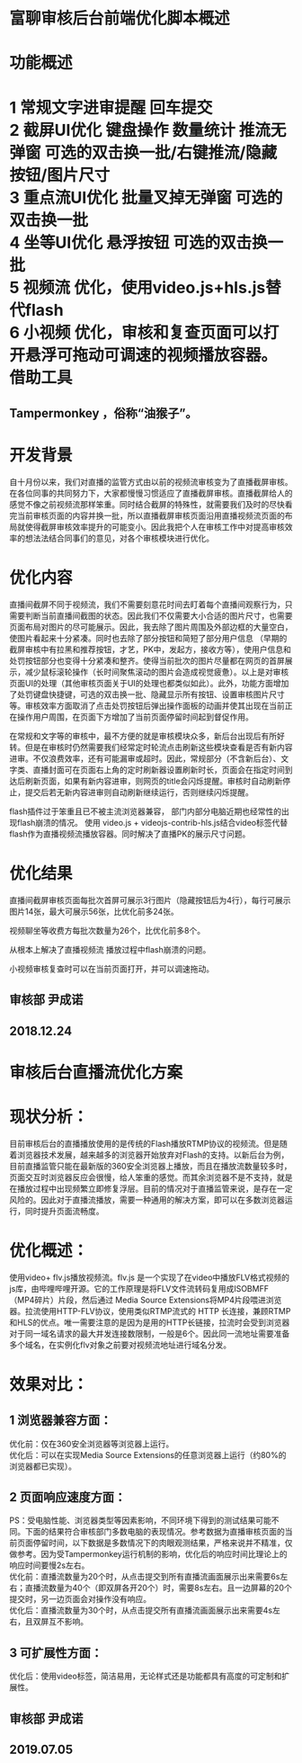 # 富聊审核后台前端优化脚本概述

功能概述 
=======

1 常规文字进审提醒 回车提交   
2 截屏UI优化 键盘操作 数量统计 推流无弹窗 可选的双击换一批/右键推流/隐藏按钮/图片尺寸   
3 重点流UI优化 批量叉掉无弹窗 可选的双击换一批  
4 坐等UI优化 悬浮按钮 可选的双击换一批   
5 视频流 优化，使用video.js+hls.js替代flash  
6 小视频 优化，审核和复查页面可以打开悬浮可拖动可调速的视频播放容器。  
借助工具
=========
Tampermonkey ，俗称“油猴子”。
--------
开发背景
=======

   自十月份以来，我们对直播的监管方式由以前的视频流审核变为了直播截屏审核。在各位同事的共同努力下，大家都慢慢习惯适应了直播截屏审核。直播截屏给人的感觉不像之前视频流那样笨重。同时结合截屏的特殊性，就需要我们及时的尽快看完当前审核页面的内容并换一批，所以直播截屏审核页面沿用直播视频流页面的布局就使得截屏审核效率提升的可能变小。因此我把个人在审核工作中对提高审核效率的想法法结合同事们的意见，对各个审核模块进行优化。
   
优化内容
========

   直播间截屏不同于视频流，我们不需要刻意花时间去盯着每个直播间观察行为，只需要判断当前直播间截图的状态。因此我们不仅需要大小合适的图片尺寸，也需要页面布局对图片的尽可能展示。因此，我去除了图片周围及外部边框的大量空白，使图片看起来十分紧凑。同时也去除了部分按钮和简短了部分用户信息 （早期的截屏审核中有拉黑和推荐按钮，才艺，PK中，发起方，接收方等），使用户信息和处罚按钮部分也变得十分紧凑和整齐。使得当前批次的图片尽量都在网页的首屏展示，减少鼠标滚轮操作（长时间聚焦滚动的图片会造成视觉疲惫）。以上是对审核页面UI的处理（其他审核页面关于UI的处理也都类似如此）。此外，功能方面增加了处罚键盘快捷键，可选的双击换一批、隐藏显示所有按钮、设置审核图片尺寸等。审核效率方面取消了点击处罚按钮后弹出操作面板的动画并使其出现在当前正在操作用户周围，在页面下方增加了当前页面停留时间起到督促作用。

   在常规和文字等的审核中，最不方便的就是审核模块众多，新后台出现后有所好转。但是在审核时仍然需要我们经常定时轮流点击刷新这些模块查看是否有新内容进审。不仅浪费效率，还有可能漏审或超时。因此，常规部分（不含新后台）、文字类、直播封面可在页面右上角的定时刷新器设置刷新时长，页面会在指定时间到达后刷新页面，如果有新内容进审，则网页的title会闪烁提醒。审核时自动刷新停止，提交后若无新内容进审则自动刷新继续运行，否则继续闪烁提醒。

   flash插件过于笨重且已不被主流浏览器兼容， 部门内部分电脑近期也经常性的出现flash崩溃的情况。 使用 video.js + videojs-contrib-hls.js结合video标签代替flash作为直播视频流播放容器。同时解决了直播PK的展示尺寸问题。

优化结果
========
直播间截屏审核页面每批次首屏可展示3行图片（隐藏按钮后为4行），每行可展示图片14张，最大可展示56张，比优化前多24张。

视频聊坐等收费方每批次数量为26个，比优化前多8个。  

从根本上解决了直播视频流 播放过程中flash崩溃的问题。  

小视频审核复查时可以在当前页面打开，并可以调速拖动。  

审核部 尹成诺
------
2018.12.24
------



# 审核后台直播流优化方案

现状分析： 
=======
   目前审核后台的直播播放使用的是传统的Flash播放RTMP协议的视频流。但是随着浏览器技术发展，越来越多的浏览器开始放弃对Flash的支持。以新后台为例，目前直播监管只能在最新版的360安全浏览器上播放，而且在播放流数量较多时，页面交互时浏览器反应会很慢，给人笨重的感觉。而其余浏览器不是不支持，就是在播放过程中出现频繁立即修复浮层。目前的情况对于直播监管来说，是存在一定风险的。因此对于直播流播放，需要一种通用的解决方案，即可以在多数浏览器运行，同时提升页面流畅度。 

优化概述：
=======
   使用video+ flv.js播放视频流。flv.js 是一个实现了在video中播放FLV格式视频的js库，由哔哩哔哩开源。它的工作原理是将FLV文件流转码复用成ISOBMFF（MP4碎片）片段，然后通过 Media Source Extensions将MP4片段喂进浏览器。拉流使用HTTP-FLV协议，使用类似RTMP流式的 HTTP 长连接，兼顾RTMP和HLS的优点。唯一需要注意的是因为是用的HTTP长链接，拉流时会受到浏览器对于同一域名请求的最大并发连接数限制，一般是6个。因此同一流地址需要准备多个域名，在实例化flv对象之前要对视频流地址进行域名分发。

效果对比：   
========
1 浏览器兼容方面：   
------ 

   优化前：仅在360安全浏览器等浏览器上运行。   
   优化后：可以在实现Media Source Extensions的任意浏览器上运行（约80%的浏览器都已实现）。
   
2 页面响应速度方面：   
------

   PS：受电脑性能、浏览器类型等因素影响，不同环境下得到的测试结果可能不同。下面的结果符合审核部门多数电脑的表现情况。参考数据为直播审核页面的当前页面停留时间，以下数据是多数情况下的肉眼观测结果，严格来说并不精准，仅做参考。因为受Tampermonkey运行机制的影响，优化后的响应时间比理论上的响应时间要慢2s左右。  
   优化前：直播流数量为20个时，从点击提交到所有直播流画面展示出来需要6s左右；直播流数量为40个（即双屏各开20个）时，需要8s左右。且一边屏幕的20个提交时，另一边页面会对操作没有响应。  
   优化后：直播流数量为30个时，从点击提交所有直播流画面展示出来需要4s左右，且双屏互不影响。  
   
3 可扩展性方面：  
------

   优化后：使用video标签，简洁易用，无论样式还是功能都具有高度的可定制和扩展性。  


审核部 尹成诺
------
2019.07.05
------
